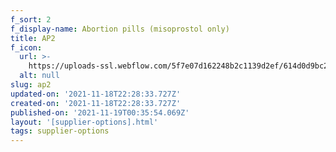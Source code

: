 ```yaml
---
f_sort: 2
f_display-name: Abortion pills (misoprostol only)
title: AP2
f_icon:
  url: >-
    https://uploads-ssl.webflow.com/5f7e07d162248b2c1139d2ef/614d0d9bc24b30e9ce279e2c_miso.svg
  alt: null
slug: ap2
updated-on: '2021-11-18T22:28:33.727Z'
created-on: '2021-11-18T22:28:33.727Z'
published-on: '2021-11-19T00:35:54.069Z'
layout: '[supplier-options].html'
tags: supplier-options
---
```



